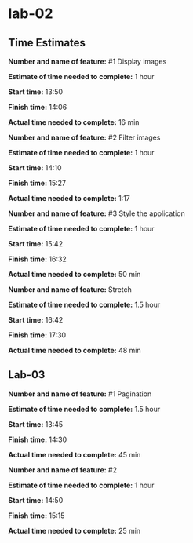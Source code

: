 # lab-02

## Time Estimates

**Number and name of feature:** #1 Display images

**Estimate of time needed to complete:** 1 hour

**Start time:** 13:50

**Finish time:** 14:06

**Actual time needed to complete:** 16 min



**Number and name of feature:** #2 Filter images

**Estimate of time needed to complete:** 1 hour

**Start time:** 14:10

**Finish time:** 15:27

**Actual time needed to complete:** 1:17


**Number and name of feature:** #3 Style the application

**Estimate of time needed to complete:** 1 hour

**Start time:** 15:42

**Finish time:** 16:32

**Actual time needed to complete:** 50 min


**Number and name of feature:**  Stretch

**Estimate of time needed to complete:** 1.5 hour

**Start time:** 16:42

**Finish time:** 17:30

**Actual time needed to complete:** 48 min

## Lab-03

**Number and name of feature:**  #1 Pagination 

**Estimate of time needed to complete:** 1.5 hour

**Start time:** 13:45

**Finish time:** 14:30

**Actual time needed to complete:** 45 min

**Number and name of feature:**  #2 

**Estimate of time needed to complete:** 1 hour

**Start time:** 14:50

**Finish time:** 15:15

**Actual time needed to complete:** 25 min


